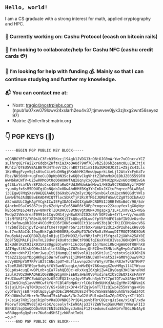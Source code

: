 ## `Hello, world!`
I am a CS graduate with a strong interest for math, applied cryptography and HPC.

### 🔭 Currently working on: Cashu Protocol (ecash on bitcoin rails)
### 👯 I’m looking to collaborate/help for Cashu NFC (cashu credit cards 💳)
### 🤔 I’m looking for help with funding 💰. Mainly so that I can continue studying and further my knowledge.
### 📬 You can contact me at:
  - Nostr: tragic@nostrplebs.com (npub1u07xw079lxwv24xslarh2eu4v37jtjmwvev0jyk3zjhxg2wnt56seyez97)
  - Matrix: @lollerfirst:matrix.org

## 👇 PGP KEYS (🔐)
```
-----BEGIN PGP PUBLIC KEY BLOCK-----

mQGNBGYPE+UBDACcC3Feh35Kecjl94gk1JVDGJ3cQ8tOJG0mWrYwr7vCOncraYCZ
sLlhrg0ErFWiZxr6dqbKZHftKia3XoQA8d79Wf7GJvbZSiO6bZoamcOLuEQC3tjX
RUhIzrQ7EU5VBALBE7Kd4TheVrI2crnBO7tSCimSI0a3URO8JOZti+ZSjZs4ILls
1KzHRqgFvyv5g1s0tuC4im9uDHNgjRKnbhMK1MnwUpwprkL6eLjl2AtxYxFyKaTv
Fbz/NK56Hd++ugFneCuDDpWp0N3Sc1wKQ0vCkgVhttZIWhmMxXQ1DbJZ035599FH
WwM6kACWfV+UZ5wRRMoDtOqO6WUHWfAQI8qnycxgQpwT3MHX2pKw2v6OcMO85wSA
g42SLxYsaYkVr8P2AcCxc45NfaRoQFUdJWNdwkWeMvw1/H8Qa9C7RGDWByzfFDMY
+yuo0yfx6sM5D9UEqiDoNQobJx0DwAhdHMfBKg3YhInDxJXCtuPhq+ccPBLwB6pl
j3CEgwQ7MqSXaV8AEQEAAbQjbG9sbGVyZmlyc3QgPGxvbGxlcmZpcnN0QGdtYWls
LmNvbT6JAdQEEwEKAD4WIQTTlocSbRXTjF2KcRfM5IJQRBfWSwUCZg8T5QIbAwUJ
A8JnAAULCQgHAgYVCgkICwIEFgIDAQIeAQIXgAAKCRDM5IJQRBfWSxBdC/90/Sdr
QAncbnDSaCo9867ivjbz6ZeHyrsEe650WR6t5UPpPcogexx22XauyfexlqGOgNg+
kEb56tM1624atyw+8mNrkTZOKUACUSBtNUVgtUUN+3mgspxg71L+CJxmvkL5+NSG
Mwdp21VWx4reaT0991e1CqvON14jyH8wGXh2ID2d8VrSOP2wb+4YfL++Vy/vmaNS
lIsMf5RIF2/YR9sXL90FJXTR9KKjSTsQOuy6DLuwJfpY5FHdFGlabfIN9UvOsn9v
Ofx3afmwg8hI8bt4VCOdMtEO5YION5xvW0ECt31davOS3bjBCtTKiECDMpGycV6G
Tr2b8dlbzcjpvfZ+anIfCmeTTOgHhrbGr3JtTbXxPunEPz2dCZxdPzuheLKH8vOb
huf7vn8AbC4c19uyBhk7gb3H008E8pXsdMpTG7bOYRm8i5WuoqDITMGQTQ5KSObR
Fmu5yNAjvwCQRBOZL8plnBjujEIcMN93Z/SvYNM/lnPt1f5Yqzal2jXWh425AY0E
Zg8T5QEMALFjZ4sTnL28dvnjkOs0tdcDWCtP09EfqI6xXYHCUIVesJ60HQDVT/dG
B3kUdKlRZt93iX935F280gpEOjwVPF1I6cOotgNn15jTEmCiRNCHgWmO0TR8FhX8
JATHgsSlB1sUODHvJJAnltnS3X8gv4ZUZh4mnjQhECG+eZ8MkloRgR+pOaTA8Gtu
0GXmo+cWnPJIr8mrJweuItljNumgLCjn09vol81zeOSHtJujIrgtotvSgkOJ6hIN
Yta2Z13pqsYDpgHKhg25DWrwfxePVsIjIM94tkNUJWXT+nat53z+GMOYgDwwVPK3
ncVy0DMpYGM7RPriB2tC6NoJpUT+ELflLwvnpzXdhYWYy/UTOe/R8Je7vR6TRHP7
sToeMJN67BYB9pr9xHykfGYSwmNluoqLe/mMvEQ+76KvwpgXZuwHMgs1l4IYWsuu
58Lp0s4cuqE+wBPLnb+gEa77ahQE6Dc+oRxXxgI6XgkiZw4EByOag63KCRWraRNd
1ZulA3VOZQARAQABiQG8BBgBCgAmFiEE05aHEm0V04xdinEXzOSCUEQX1ksFAmYP
E+UCGwwFCQPCZwAACgkQzOSCUEQX1ksyJgv9Fa5uh3yk7YC7pd7QTzwX4Rby1FBV
4IZ3n9CHq51awVMMCwfkfGrFCBl4FbMpKr/rlC6eTdm9UHKdJApZgYMn7DNDVm1K
5sjujLhS+/qT0K9zucCY/GS+SGOjzkDr4+5fZqjwSnTl7IzQIwp4255mYnga+K9s
cyOfWsVjsE0rF6OlGp5yigPdDEc1KMW1XU8s24fMb7A5kB8hbEQuhXbYEOadZ4Ot
FXhJ0WmJw1Vbrr9cTBmbdI5xAFuAwS/3c2wG2ViRUlvAm2AoZGpJM2CyrXIf1QCL
j+JsiAz7NRilqejkipPoVRaDDVNDG5PrjQ4LpsvbfRrCOQz+gJz5ee/xSXqT/xdw
P8orwflONZMV02jA2+SbK/qceolyfkIe9OAjp3I77ZWNTwqDamUMWXjYWmrwFII3
8ERB3lSqQGnQDGOxVUE7ENIb2Eb2mycJxBmiF12tkedumutxxkKbYvfEGL9b4Ay8
v6RUqge6gQy8s+c7Ku6odSHSIjzhKRntTm9i
=ou+Y
-----END PGP PUBLIC KEY BLOCK-----
```
